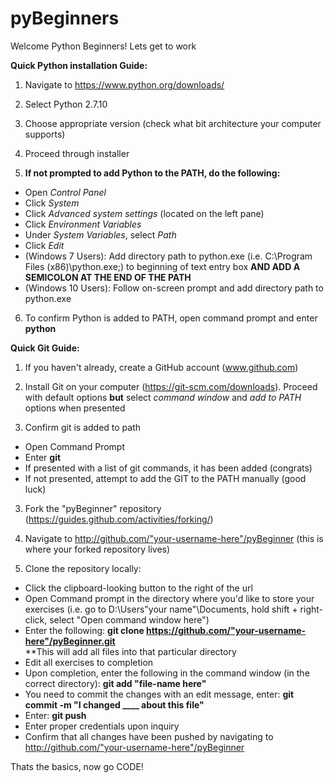 # pyBeginners
Welcome Python Beginners! Lets get to work

**Quick Python installation Guide:**

1) Navigate to https://www.python.org/downloads/

2) Select Python 2.7.10 

3) Choose appropriate version (check what bit architecture your computer supports)

4) Proceed through installer

5) **If not prompted to add Python to the PATH, do the following:**
- Open _Control Panel_
- Click _System_
- Click _Advanced system settings_ (located on the left pane)
- Click _Environment Variables_
- Under _System Variables_, select _Path_
- Click _Edit_
- (Windows 7 Users): Add directory path to python.exe (i.e. C:\Program Files (x86)\python.exe;) to beginning of text entry box **AND ADD A SEMICOLON AT THE END OF THE PATH**
- (Windows 10 Users): Follow on-screen prompt and add directory path to python.exe

6) To confirm Python is added to PATH, open command prompt and enter **python**
  
**Quick Git Guide:**

1) If you haven't already, create a GitHub account (www.github.com)

2) Install Git on your computer (https://git-scm.com/downloads). Proceed with default options **but** select _command window_ and _add to PATH_ options when presented

3) Confirm git is added to path
- Open Command Prompt
- Enter **git**
- If presented with a list of git commands, it has been added (congrats)
- If not presented, attempt to add the GIT to the PATH manually (good luck)

3) Fork the "pyBeginner" repository (https://guides.github.com/activities/forking/)

4) Navigate to http://github.com/"your-username-here"/pyBeginner (this is where your forked repository lives)

5) Clone the repository locally:
- Click the clipboard-looking button to the right of the url
- Open Command prompt in the directory where you'd like to store your exercises (i.e. go to D:\Users\"your name"\Documents\, hold shift + right-click, select "Open command window here")
- Enter the following: **git clone https://github.com/"your-username-here"/pyBeginner.git**  
**This will add all files into that particular directory
- Edit all exercises to completion
- Upon completion, enter the following in the command window (in the correct directory): **git add "file-name here"**
- You need to commit the changes with an edit message, enter: **git commit -m "I changed ____ about this file"**
- Enter: **git push**
- Enter proper credentials upon inquiry
- Confirm that all changes have been pushed by navigating to http://github.com/"your-username-here"/pyBeginner


Thats the basics, now go CODE!
